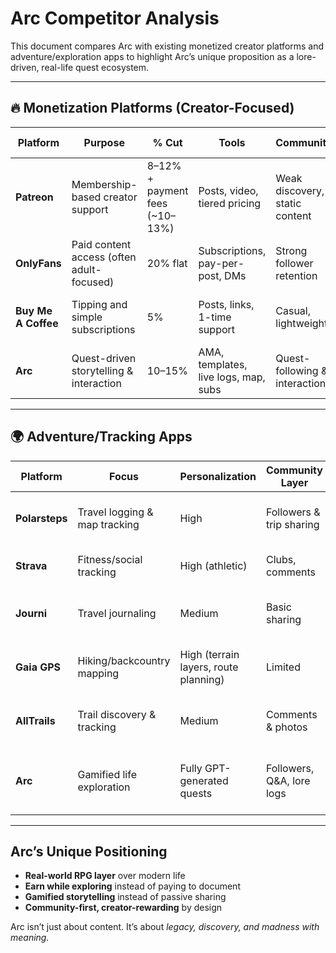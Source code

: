 # Arc Competitor Analysis

This document compares Arc with existing monetized creator platforms and adventure/exploration apps to highlight Arc’s unique proposition as a lore-driven, real-life quest ecosystem.

---

## 🔥 Monetization Platforms (Creator-Focused)

| Platform            | Purpose                                   | % Cut                           | Tools                                | Community                      | Key Weakness                            |
| ------------------- | ----------------------------------------- | ------------------------------- | ------------------------------------ | ------------------------------ | --------------------------------------- |
| **Patreon**         | Membership-based creator support          | 8–12% + payment fees (\~10–13%) | Posts, video, tiered pricing         | Weak discovery, static content | Low interactivity, no exploration focus |
| **OnlyFans**        | Paid content access (often adult-focused) | 20% flat                        | Subscriptions, pay-per-post, DMs     | Strong follower retention      | Reputation, limited use cases           |
| **Buy Me A Coffee** | Tipping and simple subscriptions          | 5%                              | Posts, links, 1-time support         | Casual, lightweight            | Not community-rich, not scalable        |
| **Arc**             | Quest-driven storytelling & interaction   | 10–15%                          | AMA, templates, live logs, map, subs | Quest-following & interaction  | Built for depth, not just content dumps |

---

## 🌍 Adventure/Tracking Apps

| Platform       | Focus                         | Personalization                       | Community Layer            | Monetization Support            | Pricing                          | Notes                                         |
| -------------- | ----------------------------- | ------------------------------------- | -------------------------- | ------------------------------- | -------------------------------- | --------------------------------------------- |
| **Polarsteps** | Travel logging & map tracking | High                                  | Followers & trip sharing   | None                            | Free                             | Not interactive, no creator revenue           |
| **Strava**     | Fitness/social tracking       | High (athletic)                       | Clubs, comments            | Premium sub (not creator-first) | Free + €7.99/mo Premium          | Niche to fitness                              |
| **Journi**     | Travel journaling             | Medium                                | Basic sharing              | Limited                         | Free + in-app purchases          | Static content, not gamified                  |
| **Gaia GPS**   | Hiking/backcountry mapping    | High (terrain layers, route planning) | Limited                    | None                            | €3.50/mo basic, €7.99/mo premium | Built for hardcore hikers, no storytelling    |
| **AllTrails**  | Trail discovery & tracking    | Medium                                | Comments & photos          | None                            | Free + €2.50/mo Pro              | No narrative, data-focused                    |
| **Arc**        | Gamified life exploration     | Fully GPT-generated quests            | Followers, Q\&A, lore logs | Built-in monetization           | Free + optional Arc+ €4.99/mo    | Designed for depth, lore, and creator revenue |



---

## Arc’s Unique Positioning

* **Real-world RPG layer** over modern life
* **Earn while exploring** instead of paying to document
* **Gamified storytelling** instead of passive sharing
* **Community-first, creator-rewarding** by design

Arc isn’t just about content. It’s about *legacy, discovery, and madness with meaning.*
